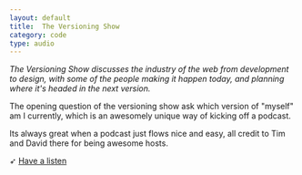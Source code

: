 ```yaml
---
layout: default
title:  The Versioning Show
category: code
type: audio
---
```


*The Versioning Show discusses the industry of the web from development to design, with some of the people making it happen today, and planning where it's headed in the next version.*

The opening question of the versioning show ask which version of "myself" am I currently, which is an awesomely unique way of kicking off a podcast.

Its always great when a podcast just flows nice and easy, all credit to Tim and David there for being awesome hosts.

➶ [Have a listen](https://www.sitepoint.com/tech-stacks-frameworks-creative-real-tim-holman/)